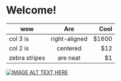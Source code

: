 # Welcome!
| wow           | Are           | Cool  |
| ------------- |:-------------:| -----:|
| col 3 is      | right-aligned | $1600 |
| col 2 is      | centered      |   $12 |
| zebra stripes | are neat      |    $1
[![IMAGE ALT TEXT HERE](http://img.youtube.com/vi/www.youtube.com/watch?v=cskYRDuZIes/0.jpg)](http://www.youtube.com/watch?v=YOUTUBE_VIDEO_ID_HERE)
